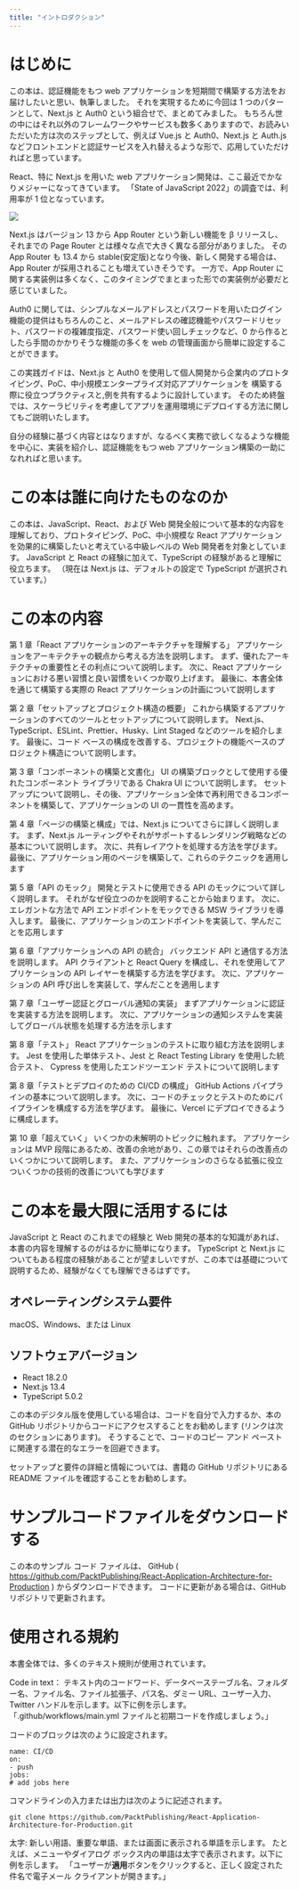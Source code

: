 ```yaml
---
title: "イントロダクション"
---
```


# はじめに

この本は、認証機能をもつ web アプリケーションを短期間で構築する方法をお届けしたいと思い、執筆しました。
それを実現するために今回は 1 つのパターンとして、Next.js と Auth0 という組合せで、まとめてみました。
もちろん世の中にはそれ以外のフレームワークやサービスも数多くありますので、お読みいただいた方は次のステップとして、例えば Vue.js と Auth0、Next.js と Auth.js などフロントエンドと認証サービスを入れ替えるような形で、応用していただければと思っています。

React、特に Next.js を用いた web アプリケーション開発は、ここ最近でかなりメジャーになってきています。
「State of JavaScript 2022」の調査では、利用率が 1 位となっています。

![](https://storage.googleapis.com/zenn-user-upload/c71bc7a2e84e-20230801.png)

Next.js はバージョン 13 から App Router という新しい機能を β リリースし、それまでの Page Router とは様々な点で大きく異なる部分がありました。
その App Router も 13.4 から stable(安定版)となり今後、新しく開発する場合は、App Router が採用されることも増えていきそうです。
一方で、App Router に関する実装例は多くなく、このタイミングでまとまった形での実装例が必要だと感じていました。

Auth0 に関しては、シンプルなメールアドレスとパスワードを用いたログイン機能の提供はもちろんのこと、メールアドレスの確認機能やパスワードリセット、パスワードの複雑度指定、パスワード使い回しチェックなど、0 から作るとしたら手間のかかりそうな機能の多くを web の管理画面から簡単に設定することができます。

この実践ガイドは、Next.js と Auth0 を使用して個人開発から企業内のプロトタイピング、PoC、中小規模エンタープライズ対応アプリケーションを
構築する際に役立つプラクティスと,例を共有するように設計しています。
そのため終盤では、スケーラビリティを考慮してアプリを運用環境にデプロイする方法に関してもご説明いたします。

自分の経験に基づく内容とはなりますが、なるべく実務で欲しくなるような機能を中心に、実装を紹介し、認証機能をもつ web アプリケーション構築の一助になれればと思います。

# この本は誰に向けたものなのか

この本は、JavaScript、React、および Web 開発全般について基本的な内容を理解しており、プロトタイピング、PoC、中小規模な React アプリケーションを効果的に構築したいと考えている中級レベルの Web 開発者を対象としています。
JavaScript と React の経験に加えて、TypeScript の経験があると理解に役立ちます。
（現在は Next.js は、デフォルトの設定で TypeScript が選択されています。）

# この本の内容

第 1 章「React アプリケーションのアーキテクチャを理解する」
アプリケーションをアーキテクチャの観点から考える方法を説明します。
まず、優れたアーキテクチャの重要性とその利点について説明します。
次に、React アプリケーションにおける悪い習慣と良い習慣をいくつか取り上げます。
最後に、本書全体を通じて構築する実際の React アプリケーションの計画について説明します

第 2 章「セットアップとプロジェクト構造の概要」
これから構築するアプリケーションのすべてのツールとセットアップについて説明します。
Next.js、TypeScript、ESLint、Prettier、Husky、Lint Staged などのツールを紹介します。
最後に、コード ベースの構成を改善する、プロジェクトの機能ベースのプロジェクト構造について説明します。

第 3 章「コンポーネントの構築と文書化」
UI の構築ブロックとして使用する優れたコンポーネント ライブラリである Chakra UI について説明します。
セットアップについて説明し、その後、アプリケーション全体で再利用できるコンポーネントを構築して、アプリケーションの UI の一貫性を高めます。

第 4 章「ページの構築と構成」では、Next.js についてさらに詳しく説明します。
まず、Next.js ルーティングやそれがサポートするレンダリング戦略などの基本について説明します。
次に、共有レイアウトを処理する方法を学びます。
最後に、アプリケーション用のページを構築して、これらのテクニックを適用します

第 5 章「API のモック」
開発とテストに使用できる API のモックについて詳しく説明します。
それがなぜ役立つのかを説明することから始まります。
次に、エレガントな方法で API エンドポイントをモックできる MSW ライブラリを導入します。
最後に、アプリケーションのエンドポイントを実装して、学んだことを応用します

第 6 章「アプリケーションへの API の統合」
バックエンド API と通信する方法を説明します。
API クライアントと React Query を構成し、それを使用してアプリケーションの API レイヤーを構築する方法を学びます。
次に、アプリケーションの API 呼び出しを実装して、学んだことを適用します

第 7 章「ユーザー認証とグローバル通知の実装」
まずアプリケーションに認証を実装する方法を説明します。
次に、アプリケーションの通知システムを実装してグローバル状態を処理する方法を示します

第 8 章「テスト」
React アプリケーションのテストに取り組む方法を説明します。
Jest を使用した単体テスト、Jest と React Testing Library を使用した統合テスト、 Cypress を使用したエンドツーエンド テストについて説明します

第 8 章「テストとデプロイのための CI/CD の構成」
GitHub Actions パイプラインの基本について説明します。
次に、コードのチェックとテストのためにパイプラインを構成する方法を学びます。
最後に、Vercel にデプロイできるように構成します。

第 10 章「超えていく」
いくつかの未解明のトピックに触れます。
アプリケーションは MVP 段階にあるため、改善の余地があり、この章ではそれらの改善点のいくつかについて説明します。
また、アプリケーションのさらなる拡張に役立ついくつかの技術的改善についても学びます

# この本を最大限に活用するには

JavaScript と React のこれまでの経験と Web 開発の基本的な知識があれば、本書の内容を理解するのがはるかに簡単になります。
TypeScript と Next.js についてもある程度の経験があることが望ましいですが、この本では基礎について説明するため、経験がなくても理解できるはずです。

## オペレーティングシステム要件

macOS、Windows、または Linux

## ソフトウェアバージョン

- React 18.2.0
- Next.js 13.4
- TypeScript 5.0.2

この本のデジタル版を使用している場合は、コードを自分で入力するか、本の GitHub リポジトリからコードにアクセスすることをお勧めします (リンクは次のセクションにあります)。
そうすることで、コードのコピー アンド ペーストに関連する潜在的なエラーを回避できます。

セットアップと要件の詳細と情報については、書籍の GitHub リポジトリにある README ファイルを確認することをお勧めします。

# サンプルコードファイルをダウンロードする

この本のサンプル コード ファイルは、
GitHub ( https://github.com/PacktPublishing/React-Application-Architecture-for-Production ) からダウンロードできます。
コードに更新がある場合は、GitHub リポジトリで更新されます。

# 使用される規約

本書全体では、多くのテキスト規則が使用されています。

Code in text：
テキスト内のコードワード、データベーステーブル名、フォルダー名、ファイル名、ファイル拡張子、パス名、ダミー URL、ユーザー入力、Twitter ハンドルを示します。以下に例を示します。「.github/workflows/main.yml ファイルと初期コードを作成しましょう。」

コードのブロックは次のように設定されます。

```
name: CI/CD
on:
- push
jobs:
# add jobs here
```

コマンドラインの入力または出力は次のように記述されます。

`git clone https://github.com/PacktPublishing/React-Application-Architecture-for-Production.git`

太字:
新しい用語、重要な単語、または画面に表示される単語を示します。
たとえば、メニューやダイアログ ボックス内の単語は太字で表示されます。以下に例を示します。
「ユーザーが**適用**ボタンをクリックすると、正しく設定された件名で電子メール クライアントが開きます。」
